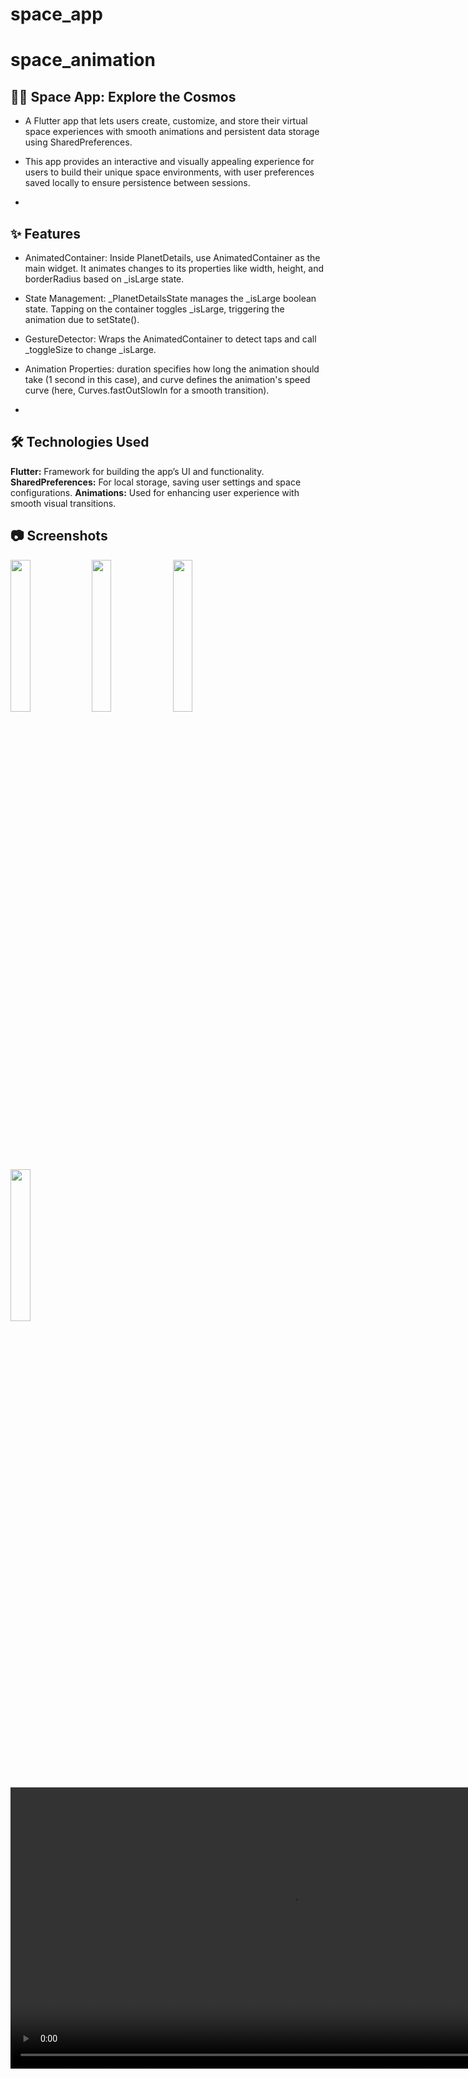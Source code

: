 # space_app

# space_animation

## 🚀🌌 Space App: Explore the Cosmos
- A Flutter app that lets users create, customize, and store their virtual space experiences with smooth animations and persistent data storage using SharedPreferences.

- This app provides an interactive and visually appealing experience for users to build their unique space environments, with user preferences saved locally to ensure persistence between sessions.
- 
## ✨ Features
- AnimatedContainer: Inside PlanetDetails, use AnimatedContainer as the main widget. It animates changes to its properties like width, height, and borderRadius based on _isLarge state.

- State Management: _PlanetDetailsState manages the _isLarge boolean state. Tapping on the container toggles _isLarge, triggering the animation due to setState().

- GestureDetector: Wraps the AnimatedContainer to detect taps and call _toggleSize to change _isLarge.

- Animation Properties: duration specifies how long the animation should take (1 second in this case), and curve defines the animation's speed curve (here, Curves.fastOutSlowIn for a smooth transition).
- 
## 🛠️ Technologies Used
**Flutter:** Framework for building the app’s UI and functionality.
**SharedPreferences:** For local storage, saving user settings and space configurations.
**Animations:** Used for enhancing user experience with smooth visual transitions.

## 📷 Screenshots
<p>
  <img src = "https://github.com/user-attachments/assets/0937133f-8400-4c10-bc89-eb6f037f4e5a" height = 25%  width=25%>
  <img src = "https://github.com/user-attachments/assets/cf52b7d9-aeeb-4b0e-9b52-f5a1952901d4" height = 25%  width=25%>
  
  <img src = "https://github.com/user-attachments/assets/eda132a0-2c0b-441f-98c5-c123036dea71" height = 25%  width=25%>
  <img src = "https://github.com/user-attachments/assets/c7587a4b-014b-4cc2-869d-317cdd1bcaab" height = 25%  width=25%>
</p>
<div>
   <video height="450" src="https://github.com/user-attachments/assets/36d0b170-9780-42eb-9d10-74d112e82454" />
</div>




